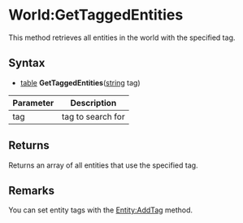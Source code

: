 # World:GetTaggedEntities

This method retrieves all entities in the world with the specified tag.

## Syntax

- [table](https://www.lua.org/manual/5.4/manual.html#6.6) **GetTaggedEntities**([string](https://www.lua.org/manual/5.4/manual.html#6.4) tag)

| Parameter | Description |
|---|---|
| tag | tag to search for |

## Returns

Returns an array of all entities that use the specified tag.

## Remarks

You can set entity tags with the [Entity:AddTag](Entity_AddTag.md) method.
